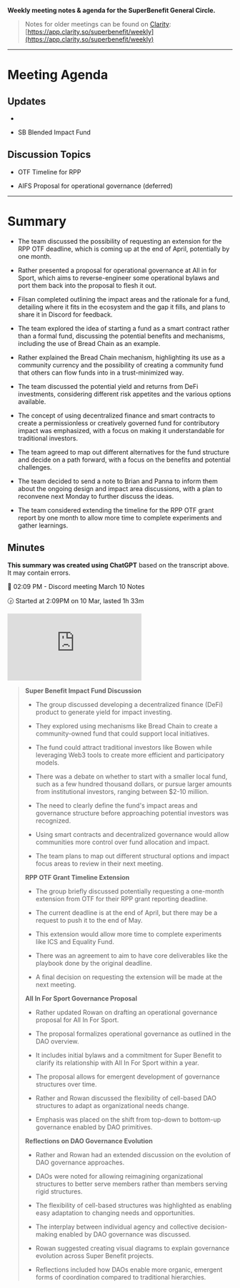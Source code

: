 **Weekly meeting notes & agenda for the SuperBenefit General Circle.**

> Notes for older meetings can be found on [Clarity](https://app.clarity.so/superbenefit/docs/7b03af88-ecdf-4858-8eb8-c0b8d35988f7):
> [https://app.clarity.so/superbenefit/weekly](https://app.clarity.so/superbenefit/weekly)

---

# Meeting Agenda

## 

## Updates

- 

- SB Blended Impact Fund

## Discussion Topics

- OTF Timeline for RPP

- AIFS Proposal for operational governance (deferred)

---

# Summary

- The team discussed the possibility of requesting an extension for the RPP OTF deadline, which is coming up at the end of April, potentially by one month.

- Rather presented a proposal for operational governance at All in for Sport, which aims to reverse-engineer some operational bylaws and port them back into the proposal to flesh it out.

- Filsan completed outlining the impact areas and the rationale for a fund, detailing where it fits in the ecosystem and the gap it fills, and plans to share it in Discord for feedback.

- The team explored the idea of starting a fund as a smart contract rather than a formal fund, discussing the potential benefits and mechanisms, including the use of Bread Chain as an example.

- Rather explained the Bread Chain mechanism, highlighting its use as a community currency and the possibility of creating a community fund that others can flow funds into in a trust-minimized way.

- The team discussed the potential yield and returns from DeFi investments, considering different risk appetites and the various options available.

- The concept of using decentralized finance and smart contracts to create a permissionless or creatively governed fund for contributory impact was emphasized, with a focus on making it understandable for traditional investors.

- The team agreed to map out different alternatives for the fund structure and decide on a path forward, with a focus on the benefits and potential challenges.

- The team decided to send a note to Brian and Panna to inform them about the ongoing design and impact area discussions, with a plan to reconvene next Monday to further discuss the ideas.

- The team considered extending the timeline for the RPP OTF grant report by one month to allow more time to complete experiments and gather learnings.

## Minutes

**This summary was created using ChatGPT** based on the transcript above. It may contain errors.

📝 02:09 PM - Discord meeting March 10 Notes 

🕞 Started at 2:09PM on 10 Mar, lasted 1h 33m

![02_09_pm_-_discord_meeting_march_10_transcript.txt](https://cdn.charmverse.io/user-content/215aa41f-717d-493c-a04b-09eaa7ea95fa/88e286c0-b074-4a74-be37-933966451f44/02_09_pm_-_discord_meeting_march_10_transcript.txt)
> **Super Benefit Impact Fund Discussion**
>
> - The group discussed developing a decentralized finance (DeFi) product to generate yield for impact investing.
>
> - They explored using mechanisms like Bread Chain to create a community-owned fund that could support local initiatives.
>
> - The fund could attract traditional investors like Bowen while leveraging Web3 tools to create more efficient and participatory models.
>
> - There was a debate on whether to start with a smaller local fund, such as a few hundred thousand dollars, or pursue larger amounts from institutional investors, ranging between $2-10 million.
>
> - The need to clearly define the fund's impact areas and governance structure before approaching potential investors was recognized.
>
> - Using smart contracts and decentralized governance would allow communities more control over fund allocation and impact.
>
> - The team plans to map out different structural options and impact focus areas to review in their next meeting.
>
> **RPP OTF Grant Timeline Extension**
>
> - The group briefly discussed potentially requesting a one-month extension from OTF for their RPP grant reporting deadline.
>
> - The current deadline is at the end of April, but there may be a request to push it to the end of May.
>
> - This extension would allow more time to complete experiments like ICS and Equality Fund.
>
> - There was an agreement to aim to have core deliverables like the playbook done by the original deadline.
>
> - A final decision on requesting the extension will be made at the next meeting.
>
> **All In For Sport Governance Proposal**
>
> - Rather updated Rowan on drafting an operational governance proposal for All In For Sport.
>
> - The proposal formalizes operational governance as outlined in the DAO overview.
>
> - It includes initial bylaws and a commitment for Super Benefit to clarify its relationship with All In For Sport within a year.
>
> - The proposal allows for emergent development of governance structures over time.
>
> - Rather and Rowan discussed the flexibility of cell-based DAO structures to adapt as organizational needs change.
>
> - Emphasis was placed on the shift from top-down to bottom-up governance enabled by DAO primitives.
>
> **Reflections on DAO Governance Evolution**
>
> - Rather and Rowan had an extended discussion on the evolution of DAO governance approaches.
>
> - DAOs were noted for allowing reimagining organizational structures to better serve members rather than members serving rigid structures.
>
> - The flexibility of cell-based structures was highlighted as enabling easy adaptation to changing needs and opportunities.
>
> - The interplay between individual agency and collective decision-making enabled by DAO governance was discussed.
>
> - Rowan suggested creating visual diagrams to explain governance evolution across Super Benefit projects.
>
> - Reflections included how DAOs enable more organic, emergent forms of coordination compared to traditional hierarchies.

# 